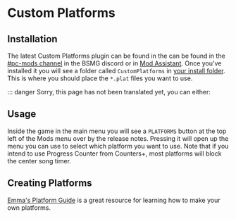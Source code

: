 # Custom Platforms
## Installation
The latest Custom Platforms plugin can be found in the can be found in the [#pc-mods channel](https://discord.gg/beatsabermods) in the BSMG discord or in [Mod Assistant](https://github.com/Assistant/ModAssistant). Once you've installed it you will see a folder called `CustomPlatforms` in [your install folder](/faq/install-folder.md). This is where you should place the `*.plat` files you want to use.

::: danger Sorry, this page has not been translated yet, you can either:

## Usage
Inside the game in the main menu you will see a `PLATFORMS` button at the top left of the Mods menu over by the release notes. Pressing it will open up the menu you can use to select which platform you want to use. Note that if you intend to use Progress Counter from Counters+, most platforms will block the center song timer.

## Creating Platforms
[Emma's Platform Guide](/models/platforms-guide.html) is a great resource for learning how to make your own platforms. 

